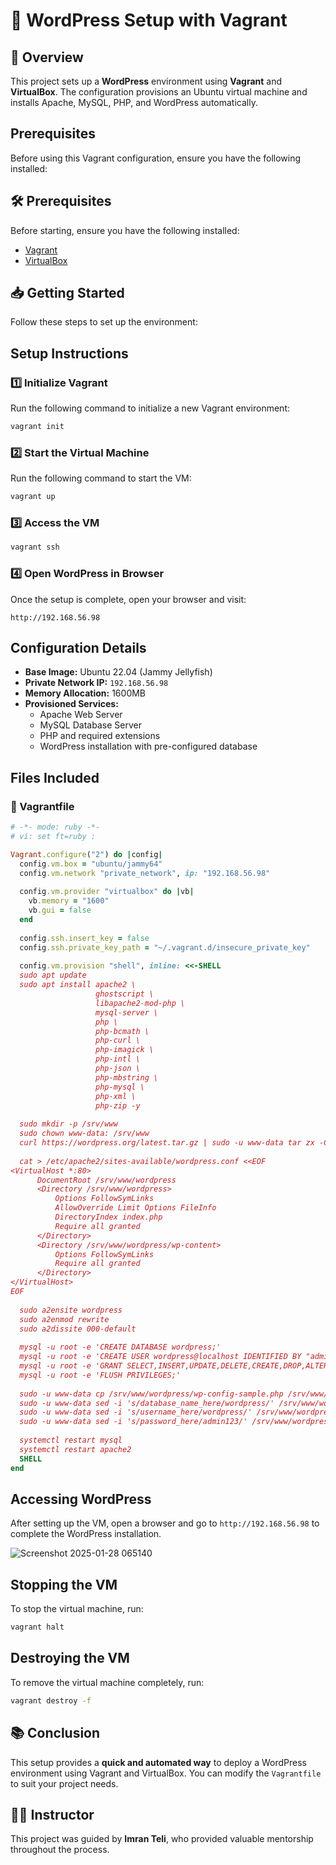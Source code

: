 # 🚀 WordPress Setup with Vagrant

## 📌 Overview
This project sets up a **WordPress** environment using **Vagrant** and **VirtualBox**. The configuration provisions an Ubuntu virtual machine and installs Apache, MySQL, PHP, and WordPress automatically.


## Prerequisites
Before using this Vagrant configuration, ensure you have the following installed:

## 🛠️ Prerequisites
Before starting, ensure you have the following installed:
- [Vagrant](https://www.vagrantup.com/downloads)
- [VirtualBox](https://www.virtualbox.org/wiki/Downloads)


## 📥 Getting Started

Follow these steps to set up the environment:

## Setup Instructions

### 1️⃣ Initialize Vagrant
Run the following command to initialize a new Vagrant environment:
```bash
vagrant init
```

### 2️⃣ Start the Virtual Machine
Run the following command to start the VM:
```bash
vagrant up
```

### 3️⃣ Access the VM
```bash
vagrant ssh
```

### 4️⃣ Open WordPress in Browser
Once the setup is complete, open your browser and visit:
```
http://192.168.56.98
```

## Configuration Details

- **Base Image:** Ubuntu 22.04 (Jammy Jellyfish)
- **Private Network IP:** `192.168.56.98`
- **Memory Allocation:** 1600MB
- **Provisioned Services:**
  - Apache Web Server
  - MySQL Database Server
  - PHP and required extensions
  - WordPress installation with pre-configured database

## Files Included

### 📜 Vagrantfile
```ruby
# -*- mode: ruby -*-
# vi: set ft=ruby :

Vagrant.configure("2") do |config|
  config.vm.box = "ubuntu/jammy64"
  config.vm.network "private_network", ip: "192.168.56.98"
  
  config.vm.provider "virtualbox" do |vb|
    vb.memory = "1600"
    vb.gui = false
  end
  
  config.ssh.insert_key = false
  config.ssh.private_key_path = "~/.vagrant.d/insecure_private_key"
  
  config.vm.provision "shell", inline: <<-SHELL
  sudo apt update
  sudo apt install apache2 \
                   ghostscript \
                   libapache2-mod-php \
                   mysql-server \
                   php \
                   php-bcmath \
                   php-curl \
                   php-imagick \
                   php-intl \
                   php-json \
                   php-mbstring \
                   php-mysql \
                   php-xml \
                   php-zip -y
           
  sudo mkdir -p /srv/www
  sudo chown www-data: /srv/www
  curl https://wordpress.org/latest.tar.gz | sudo -u www-data tar zx -C /srv/www
  
  cat > /etc/apache2/sites-available/wordpress.conf <<EOF
<VirtualHost *:80>
      DocumentRoot /srv/www/wordpress
      <Directory /srv/www/wordpress>
          Options FollowSymLinks
          AllowOverride Limit Options FileInfo
          DirectoryIndex index.php
          Require all granted
      </Directory>
      <Directory /srv/www/wordpress/wp-content>
          Options FollowSymLinks
          Require all granted
      </Directory>
</VirtualHost>
EOF
  
  sudo a2ensite wordpress
  sudo a2enmod rewrite
  sudo a2dissite 000-default
  
  mysql -u root -e 'CREATE DATABASE wordpress;'
  mysql -u root -e 'CREATE USER wordpress@localhost IDENTIFIED BY "admin123";'
  mysql -u root -e 'GRANT SELECT,INSERT,UPDATE,DELETE,CREATE,DROP,ALTER ON wordpress.* TO wordpress@localhost;'
  mysql -u root -e 'FLUSH PRIVILEGES;'
  
  sudo -u www-data cp /srv/www/wordpress/wp-config-sample.php /srv/www/wordpress/wp-config.php
  sudo -u www-data sed -i 's/database_name_here/wordpress/' /srv/www/wordpress/wp-config.php
  sudo -u www-data sed -i 's/username_here/wordpress/' /srv/www/wordpress/wp-config.php
  sudo -u www-data sed -i 's/password_here/admin123/' /srv/www/wordpress/wp-config.php
  
  systemctl restart mysql
  systemctl restart apache2
  SHELL
end
```

## Accessing WordPress
After setting up the VM, open a browser and go to `http://192.168.56.98` to complete the WordPress installation.

![Screenshot 2025-01-28 065140](https://github.com/user-attachments/assets/ef68bd1a-d517-499c-9fb0-890502820780)


## Stopping the VM
To stop the virtual machine, run:
```sh
vagrant halt
```

## Destroying the VM
To remove the virtual machine completely, run:
```sh
vagrant destroy -f
```

## 📚 Conclusion
This setup provides a **quick and automated way** to deploy a WordPress environment using Vagrant and VirtualBox. You can modify the `Vagrantfile` to suit your project needs.

## 👨‍🏫 Instructor
This project was guided by **Imran Teli**, who provided valuable mentorship throughout the process.
